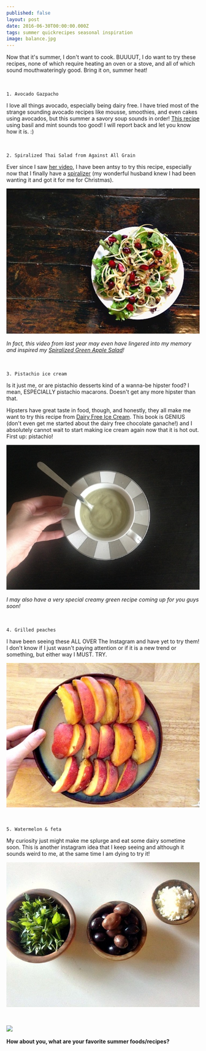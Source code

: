 ```yaml
---
published: false
layout: post
date: 2016-06-30T00:00:00.000Z
tags: summer quickrecipes seasonal inspiration
image: balance.jpg
---
```

Now that it's summer, I don't want to cook. BUUUUT, I do want to try these recipes, none of which require heating an oven or a stove, and all of which sound mouthwateringly good. Bring it on, summer heat! 

<br>

	1. Avocado Gazpacho 

I love all things avocado, especially being dairy free. I have tried most of the strange sounding avocado recipes like mousse, smoothies, and even cakes using avocados, but this summer a savory soup sounds in order! [This recipe](http://selfproclaimedfoodie.com/cucumber-avocado-basil-mint-gazpacho/) using basil and mint sounds too good! I will report back and let you know how it is. :)

<br>

	2. Spiralized Thai Salad from Against All Grain

Ever since I saw [her video](https://www.youtube.com/watch?v=bXNo2M4oL10), I have been antsy to try this recipe, especially now that I finally have a [spiralizer](https://www.amazon.com/gp/product/B01BE77QL8?ie=UTF8&tag=edib09-20&camp=1789&linkCode=xm2&creativeASIN=B01BE77QL8) (my wonderful husband knew I had been wanting it and got it for me for Christmas). 



![IMG_0091.JPG](/content/IMG_0091-JPG.jpg)

*In fact, this video from last year may even have lingered into my memory and inspired my [Spiralized Green Apple Salad](http://emily.rubennic.com/recipes/spiralized-green-apple-salad)!*

<br>

	3. Pistachio ice cream 

Is it just me, or are pistachio desserts kind of a wanna-be hipster food? I mean, ESPECIALLY pistachio macarons. Doesn't get any more hipster than that. 

Hipsters have great taste in food, though, and honestly, they all make me want to try this recipe from [Dairy Free Ice Cream](https://www.amazon.com/gp/product/162860039X?ie=UTF8&tag=edib09-20&camp=1789&linkCode=xm2&creativeASIN=162860039X). This book is GENIUS (don't even get me started about the dairy free chocolate ganache!) and I absolutely cannot wait to start making ice cream again now that it is hot out. First up: pistachio!



![IMG_0439.JPG](/content/IMG_0439-JPG.jpg)

*I may also have a very special creamy green recipe coming up for you guys soon!*

<br> 

	4. Grilled peaches

I have been seeing these ALL OVER The Instagram and have yet to try them! I don't know if I just wasn't paying attention or if it is a new trend or something, but either way I MUST. TRY.



![peaches.JPG](/content/peaches-JPG.jpg)



<br>

	5. Watermelon & feta

My curiosity just might make me splurge and eat some dairy sometime soon. This is another instagram idea that I keep seeing and although it sounds weird to me, at the same time I am dying to try it!



![IMG_1389.JPG](/content/IMG_1389-JPG.jpg)



<br>


<a href="//www.pinterest.com/pin/create/button/" data-pin-do="buttonBookmark"  data-pin-color="red"><img src="//assets.pinterest.com/images/pidgets/pinit_fg_en_rect_red_20.png" /></a>
<!-- Please call pinit.js only once per page -->
<script type="text/javascript" async defer src="//assets.pinterest.com/js/pinit.js"></script>


**How about you, what are your favorite summer foods/recipes?**

